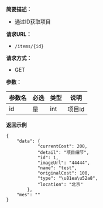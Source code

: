 
    
**简要描述：** 

- 通过ID获取项目

**请求URL：** 
- ` /items/{id} `
  
**请求方式：**
- GET

**参数：** 

|参数名|必选|类型|说明|
|:----    |:---|:----- |-----   |
|id |是  |int | 项目id    |

 **返回示例**

``` 
{
    "data": {
            "currentCost": 200,
            "detail": "项目细节",
            "id": 1,
            "imageUrl": "44444",
            "name": "test",
            "originalCost": 100,
            "type": "\u81ea\u52a8",
            "location": "北京"
        },
    "mes": ""
}
```
